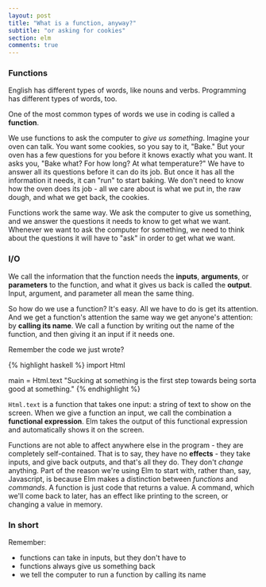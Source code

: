 ```yaml
---
layout: post
title: "What is a function, anyway?"
subtitle: "or asking for cookies"
section: elm
comments: true
---
```


### Functions

English has different types of words, like nouns and verbs. Programming has different types of words, too.

One of the most common types of words we use in coding is called a **function**.

We use functions to ask the computer to *give us something*. Imagine your oven can talk. You want some cookies, so you say to it, "Bake." But your oven has a few questions for you before it knows exactly what you want. It asks you, "Bake what? For how long? At what temperature?" We have to answer all its questions before it can do its job. But once it has all the information it needs, it can "run" to start baking. We don't need to know how the oven does its job - all we care about is what we put in, the raw dough, and what we get back, the cookies.

Functions work the same way. We ask the computer to give us something, and we answer the questions it needs to know to get what we want. Whenever we want to ask the computer for something, we need to think about the questions it will have to "ask" in order to get what we want.

### I/O

We call the information that the function needs the **inputs**, **arguments**, or **parameters** to the function, and what it gives us back is called the **output**. Input, argument, and parameter all mean the same thing.

So how do we use a function? It's easy. All we have to do is get its attention. And we get a function's attention the same way we get anyone's attention: by **calling its name**. We call a function by writing out the name of the function, and then giving it an input if it needs one.

<!-- We can answer its questions all at once, and it will run, or we can answer some of them now and keep the function around to run later. -->

Remember the code we just wrote?

{% highlight haskell %}
import Html

main = Html.text "Sucking at something is the first step towards being sorta good at something."
{% endhighlight %}

`Html.text` is a function that takes one input: a string of text to show on the screen. When we give a function an input, we call the combination a **functional expression**. Elm takes the output of this functional expression and automatically shows it on the screen.

Functions are not able to affect anywhere else in the program - they are completely self-contained. That is to say, they have no **effects** - they take inputs, and give back outputs, and that's all they do. They don't *change* anything. Part of the reason we're using Elm to start with, rather than, say, Javascript, is because Elm makes a distinction between *functions* and *commands*. A function is just code that returns a value. A command, which we'll come back to later, has an effect like printing to the screen, or changing a value in memory.

### In short

Remember:

  * functions can take in inputs, but they don't have to
  * functions always give us something back
  * we tell the computer to run a function by calling its name

<!-- [^1]: Technically, "parameter" and "argument" are not *necessarily* the same. Say you have a function:
{% highlight haskell %}
add num1 num2 = num1 + num2

main = Html.text <| toString <| add 3 4
{% endhighlight %}
You would say "the arguments to the function add are '3' and '4'", or "the actual parameters to add are '3' and '4'." That's what actually goes into the function when you call it. On the other hand, you would say, "the formally bound parameters in the add function are num1 and num2", because they're what the function is defined to use. The function, when called, takes the *actual* parameters and *binds* the formal parameter names to those values. -->

